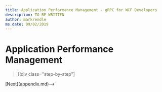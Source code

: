 ```yaml
---
title: Application Performance Management - gRPC for WCF Developers
description: TO BE WRITTEN
author: markrendle
ms.date: 09/02/2019
---
```


# Application Performance Management

>[!div class="step-by-step"]
<!-->[Next](appendix.md)-->
